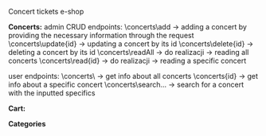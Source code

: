 Concert tickets e-shop 

**Concerts:**
admin CRUD endpoints:
\concerts\add -> adding a concert by providing the necessary information through the request
\concerts\update\{id} -> updating a concert by its id
\concerts\delete\{id} -> deleting a concert by its id
\concerts\readAll -> do realizacji -> reading all concerts
\concerts\read\{id} -> do realizacji -> reading a specific concert

user endpoints: 
\concerts\ -> get info about all concerts 
\concerts\{id} -> get info about a specific concert
\concerts\search... -> search for a concert with the inputted specifics

**Cart:**

**Categories**
